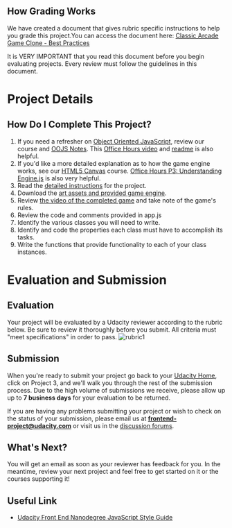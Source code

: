 ## How Grading Works

We have created a document that gives rubric specific instructions to help you grade this project.You can access the document here: [Classic Arcade Game Clone - Best Practices](https://docs.google.com/document/d/1sYjy4Swrppc6OreRy6zWQFKNnJhu1pJ9uikZPSD0HMc/pub)

It is VERY IMPORTANT that you read this document before you begin evaluating projects. Every review must follow the guidelines in this document.


# Project Details
## How Do I Complete This Project?

1. If you need a refresher on [Object Oriented JavaScript](https://www.udacity.com/course/viewer#!/c-ud015-nd), review our course and [OOJS Notes](https://docs.google.com/document/d/1F9DY2TtWbI29KSEIot1WXRqqao7OCd7OOC2W3oubSmc/pub?embedded=true). This [Office Hours video](https://plus.google.com/events/cvrejvitte5a37k1vfli1veler8?authkey=CIistZK2pbbqYA) and [readme](https://github.com/udacity/fend-office-hours/tree/master/OOJS/Object-Oriented%20Basics) is also helpful.  
2. If you'd like a more detailed explanation as to how the game engine works, see our [HTML5 Canvas](https://www.udacity.com/course/ud292-nd) course. [Office Hours P3: Understanding Engine.js](https://plus.google.com/u/0/events/cupbs3pbne7qkuqok4g0ldhntic?authkey=COGW25b5jbv3-AE) is also very helpful.
3. Read the [detailed instructions](https://docs.google.com/document/d/1v01aScPjSWCCWQLIpFqvg3-vXLH2e8_SZQKC8jNO0Dc/pub) for the project.
4. Download the <a href="https://github.com/udacity/frontend-nanodegree-arcade-game" target="_blank">art assets and provided game engine</a>.
5. Review [the video of the completed game](https://www.youtube.com/watch?v=SxeHV1kt7iU&feature=youtu.be) and take note of the game's rules.
6. Review the code and comments provided in app.js
7. Identify the various classes you will need to write.
8. Identify and code the properties each class must have to accomplish its tasks.
9. Write the functions that provide functionality to each of your class instances.

# Evaluation and Submission
## Evaluation
Your project will be evaluated by a Udacity reviewer according to the rubric below. Be sure to review it thoroughly before you submit. All criteria must "meet specifications" in order to pass. 
![rubric1](http://i.imgur.com/6qFLn8r.png)

## Submission
When you're ready to submit your project go back to your <a href="https://www.udacity.com/me" target="_blank">Udacity Home</a>, click on Project 3, and we'll walk you through the rest of the submission process. Due to the high volume of submissions we receive, please allow up up to **7 business days** for your evaluation to be returned.

If you are having any problems submitting your project or wish to check on the status of your submission, please email us at **frontend-project@udacity.com** or visit us in the <a href="http://discussions.udacity.com" target="_blank">discussion forums</a>.

## What's Next?
You will get an email as soon as your reviewer has feedback for you. In the meantime, review your next project and feel free to get started on it or the courses supporting it!

## Useful Link
- [Udacity Front End Nanodegree JavaScript Style Guide](http://udacity.github.io/frontend-nanodegree-styleguide/javascript.html)
